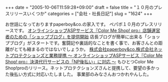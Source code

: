 +++
date = "2005-10-06T11:59:28+09:00"
draft = false
title = "１０月のプレスリリースいくつか"
categories = ["会社・社長日記"]
slug = "1624"
+++

お世話になっておりますpaperboy&co.の家入です。
ペパボ１０月のプレスリリースです。
<a href="http://paperboy.co.jp/articles/00000091.html" target="_blank">オンラインショップASPサービス『Color Me Shop! pro』店舗運営者のための「ショップブログ」を提供開始</a>
店長ブログが簡単に出来る「ショップブログ」がスタートです。奮闘記や裏話的なことを書く事で、お客さんとの距離がとても縮まるのではないでしょうか。
<a href="http://paperboy.co.jp/articles/00000089.html" target="_blank">株式会社paperboy&co.株式会社ネットプロテクションズと業務提携 ～ オンラインショップASPサービス『Color Me Shop! pro』決済代行サービスの「NP後払い」に対応 ～</a>
もひとつColor Me Shop!proのリリース。ネットプロテクションズさんと提携して、要望の多かった後払い方式に対応いたしました。
事業部のみなさんおつかれやんした。
